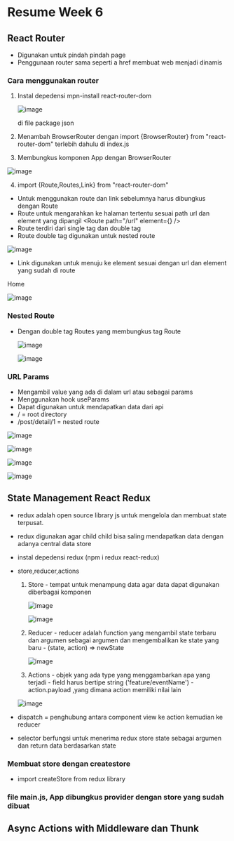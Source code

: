 # Resume Week 6

## React Router

  - Digunakan untuk pindah pindah page
  - Penggunaan router sama seperti a href membuat web menjadi dinamis 

### Cara menggunakan router
1.  Instal depedensi mpn-install react-router-dom 
  
    ![image](https://user-images.githubusercontent.com/85721522/200175922-21c717ee-e490-4f26-b654-f27f414b92b5.png)
    
    di file package json
  
2.  Menambah BrowserRouter dengan import {BrowserRouter} from "react-router-dom" terlebih dahulu di index.js 
3.  Membungkus komponen App dengan BrowserRouter
  
  ![image](https://user-images.githubusercontent.com/85721522/200175960-c20240df-b1ba-4e9e-b7f0-9dffe20ae139.png)

4.  import {Route,Routes,Link} from "react-router-dom"
  - Untuk menggunakan route dan link sebelumnya harus dibungkus dengan Route
  - Route untuk mengarahkan ke halaman tertentu sesuai path url dan element yang dipangil
    <Route path="/url" element={<element/>} />
  - Route terdiri dari single tag dan double tag
  - Route double tag digunakan untuk nested route
  
  ![image](https://user-images.githubusercontent.com/85721522/200175766-df3e651a-23db-4142-8aed-26689ab11aee.png)

  - Link digunakan untuk menuju ke element sesuai dengan url dan element yang sudah di route
  <Link to="/urlhome">Home</Link>
  
  ![image](https://user-images.githubusercontent.com/85721522/200175806-459d55e9-7d45-4f77-9821-3b26904a6196.png)

### Nested Route 
  - Dengan double tag Routes yang membungkus tag Route


    ![image](https://user-images.githubusercontent.com/85721522/200176769-a190e5b5-bf64-40c9-ab21-d771731979ab.png)
    
    ![image](https://user-images.githubusercontent.com/85721522/200176811-abdc3a53-93d2-40ed-bc1f-fdceb774a4b7.png)

###  URL Params
   
   - Mengambil value yang ada di dalam url atau sebagai params
   - Menggunakan hook useParams
   - Dapat digunakan untuk mendapatkan data dari api
   - / = root directory
   - /post/detail/1 = nested route

![image](https://user-images.githubusercontent.com/85721522/200178267-c802faa4-482d-4b3e-89be-b1bb07f95234.png)

![image](https://user-images.githubusercontent.com/85721522/200178340-7a95cfdc-557f-481e-abad-0d242bd74441.png)

![image](https://user-images.githubusercontent.com/85721522/200178360-e8976103-b295-4728-8763-bcfc2706947c.png)

![image](https://user-images.githubusercontent.com/85721522/200178376-9b4dab07-6a18-45d9-93e1-833715af413e.png)


## State Management React Redux

- redux adalah open source library js untuk mengelola dan membuat state terpusat.
- redux digunakan agar child child bisa saling mendapatkan data dengan adanya central data store
- instal depedensi redux (npm i redux react-redux)
- store,reducer,actions
    1. Store
      - tempat untuk menampung data agar data dapat digunakan diberbagai komponen
      
        ![image](https://user-images.githubusercontent.com/85721522/200237574-5111ae12-bf7b-4e3b-918e-675bfa730703.png)
        
        ![image](https://user-images.githubusercontent.com/85721522/200237645-baceb2ea-9d95-49b4-9b1f-7c2b6408a224.png)
    
    2. Reducer
      - reducer adalah function yang mengambil state terbaru dan argumen sebagai argumen dan mengembalikan ke state yang baru
      - (state, action) => newState

        ![image](https://user-images.githubusercontent.com/85721522/200237726-cc57dcd5-0dce-46c4-9e60-13f76bb39dd2.png)

    3. Actions
      - objek yang ada type yang menggambarkan apa yang terjadi 
      - field harus bertipe string ('feature/eventName')
      - action.payload ,yang dimana action memiliki nilai lain 

    ![image](https://user-images.githubusercontent.com/85721522/200237773-59badf30-908a-44bf-8078-7c166c1c1321.png)


- dispatch = penghubung antara component view ke action kemudian ke reducer
- selector berfungsi untuk menerima redux store state sebagai argumen dan return data berdasarkan state 

### Membuat store dengan createstore
- import createStore from redux library 
### file main.js, App dibungkus provider dengan store yang sudah dibuat 




## Async Actions with Middleware dan Thunk
